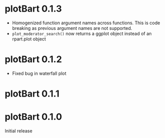 # plotBart 0.1.3
- Homogenized function argument names across functions. This is code breaking as previous argument names are not supported.
- `plot_moderator_search()` now returns a ggplot object instead of an rpart.plot object

# plotBart 0.1.2
- Fixed bug in waterfall plot

# plotBart 0.1.1

# plotBart 0.1.0
Initial release


